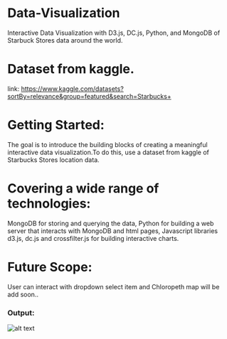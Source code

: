 # Data-Visualization
Interactive Data Visualization with D3.js, DC.js, Python, and MongoDB of Starbuck Stores data around the world.
# Dataset from kaggle.
link: https://www.kaggle.com/datasets?sortBy=relevance&group=featured&search=Starbucks+

# Getting Started:
The goal is to introduce the building blocks of creating a meaningful interactive data visualization.To do this, use a dataset from
kaggle of Starbucks Stores location data. 
# Covering a wide range of technologies: 
  MongoDB for storing and querying the data, Python for building a web server that interacts with MongoDB and html pages,
  Javascript libraries d3.js, dc.js and crossfilter.js for building interactive charts.
# Future Scope:
User can interact with dropdown select item and Chloropeth map will be add soon..

### Output:
![alt text](Data-visualization(output).gif "Output")
